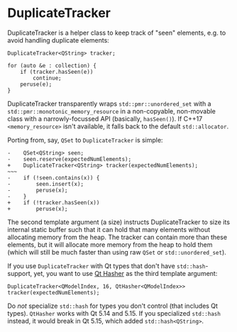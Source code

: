 DuplicateTracker
=====================

DuplicateTracker is a helper class to keep track of "seen" elements, e.g.
to avoid handling duplicate elements:

    DuplicateTracker<QString> tracker;

    for (auto &e : collection) {
        if (tracker.hasSeen(e))
            continue;
        peruse(e);
    }

DuplicateTracker transparently wraps `std::pmr::unordered_set` with a
`std::pmr::monotonic_memory_resource` in a non-copyable, non-movable
class with a narrowly-focussed API (basically, `hasSeen()`). If C++17
`<memory_resource>` isn't available, it falls back to the default
`std::allocator`.

Porting from, say, `QSet` to `DuplicateTracker` is simple:

    -    QSet<QString> seen;
    -    seen.reserve(expectedNumElements);
    +    DuplicateTracker<QString> tracker(expectedNumElements);
    ~~~
    -    if (!seen.contains(x)) {
    -        seen.insert(x);
    -        peruse(x);
    -    }
    +    if (!tracker.hasSeen(x))
    +        peruse(x);

The second template argument (a size) instructs DuplicateTracker to size its
internal static buffer such that it can hold that many elements without
allocating memory from the heap. The tracker can contain more than these elements,
but it will allocate more memory from the heap to hold them (which will still be
much faster than using raw `QSet` or `std::unordered_set`).

If you use `DuplicateTracker` with Qt types that don't have `std::hash`-support,
yet, you want to use [Qt Hasher](https://github.com/KDAB/KDToolBox/tree/master/qt/qt_hasher)
as the third template argument:

    DuplicateTracker<QModelIndex, 16, QtHasher<QModelIndex>> tracker(expectedNumElements);

Do _not_ specialize `std::hash` for types you don't control (that includes Qt types).
`QtHasher` works with Qt 5.14 and 5.15. If you specialized `std::hash` instead, it would
break in Qt 5.15, which added `std::hash<QString>`.
